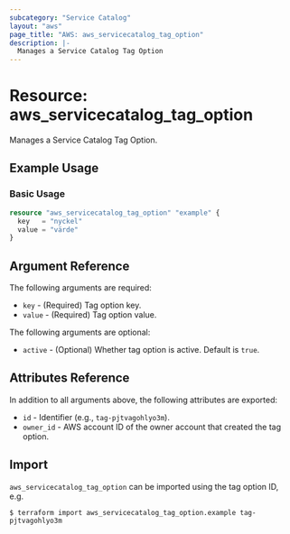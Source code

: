 ```yaml
---
subcategory: "Service Catalog"
layout: "aws"
page_title: "AWS: aws_servicecatalog_tag_option"
description: |-
  Manages a Service Catalog Tag Option
---
```


# Resource: aws_servicecatalog_tag_option

Manages a Service Catalog Tag Option.

## Example Usage

### Basic Usage

```terraform
resource "aws_servicecatalog_tag_option" "example" {
  key   = "nyckel"
  value = "värde"
}
```

## Argument Reference

The following arguments are required:

* `key` - (Required) Tag option key.
* `value` - (Required) Tag option value.

The following arguments are optional:

* `active` - (Optional) Whether tag option is active. Default is `true`.

## Attributes Reference

In addition to all arguments above, the following attributes are exported:

* `id` - Identifier (e.g., `tag-pjtvagohlyo3m`).
* `owner_id` - AWS account ID of the owner account that created the tag option.

## Import

`aws_servicecatalog_tag_option` can be imported using the tag option ID, e.g.

```
$ terraform import aws_servicecatalog_tag_option.example tag-pjtvagohlyo3m
```
